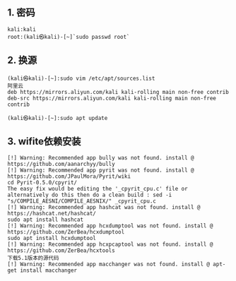## 1. 密码
    kali:kali  
    root:(kali㉿kali)-[~]`sudo passwd root`  

## 2. 换源

    (kali㉿kali)-[~]:sudo vim /etc/apt/sources.list
    阿里云
    deb https://mirrors.aliyun.com/kali kali-rolling main non-free contrib
    deb-src https://mirrors.aliyun.com/kali kali-rolling main non-free contrib

    (kali㉿kali)-[~]:sudo apt update

## 3. wifite依赖安装
    [!] Warning: Recommended app bully was not found. install @ https://github.com/aanarchyy/bully
    [!] Warning: Recommended app pyrit was not found. install @ https://github.com/JPaulMora/Pyrit/wiki
    cd Pyrit-0.5.0/cpyrit/
    The easy fix would be editing the '_cpyrit_cpu.c' file or alternatively do this then do a clean build : sed -i "s/COMPILE_AESNI/COMPILE_AESNIX/" _cpyrit_cpu.c
    [!] Warning: Recommended app hashcat was not found. install @ https://hashcat.net/hashcat/
    sudo apt install hashcat
    [!] Warning: Recommended app hcxdumptool was not found. install @ https://github.com/ZerBea/hcxdumptool
    sudo apt install hcxdumptool
    [!] Warning: Recommended app hcxpcaptool was not found. install @ https://github.com/ZerBea/hcxtools
    下载5.1版本的源代码
    [!] Warning: Recommended app macchanger was not found. install @ apt-get install macchanger
